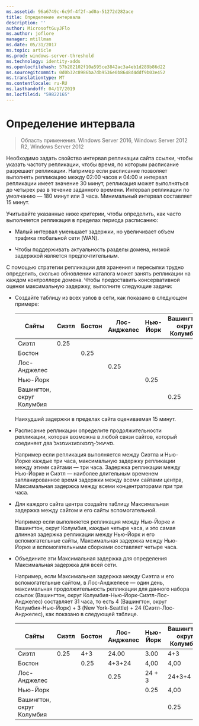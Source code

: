 ```yaml
---
ms.assetid: 96a6749c-6c9f-4f2f-ad0a-51272d282ace
title: Определение интервала
description: ''
author: MicrosoftGuyJFlo
ms.author: joflore
manager: mtillman
ms.date: 05/31/2017
ms.topic: article
ms.prod: windows-server-threshold
ms.technology: identity-adds
ms.openlocfilehash: 57b282102f10a595ce3842ac3a4eb1d289b86d22
ms.sourcegitcommit: 0d0b32c8986ba7db9536e0b8648d4ddf9b03e452
ms.translationtype: MT
ms.contentlocale: ru-RU
ms.lasthandoff: 04/17/2019
ms.locfileid: "59822165"
---
```

# <a name="determining-the-interval"></a>Определение интервала

>Область применения. Windows Server 2016, Windows Server 2012 R2, Windows Server 2012

Необходимо задать свойство интервал репликации сайта ссылки, чтобы указать частоту репликации, чтобы время, по которым расписание разрешает репликации. Например если расписание позволяет выполнять репликацию между 02:00 часов и 04:00 и интервал репликации имеет значение 30 минут, репликация может выполняться до четырех раз в течение заданного времени. Интервал репликации по умолчанию — 180 минут или 3 часа. Минимальный интервал составляет 15 минут.  
  
Учитывайте указанные ниже критерии, чтобы определить, как часто выполняется репликация в пределах периода расписанию:  
  
-   Малый интервал уменьшает задержки, но увеличивает объем трафика глобальной сети (WAN).  
  
-   Чтобы поддерживать актуальность разделы домена, низкой задержкой является предпочтительным.  
  
С помощью стратегии репликации для хранения и пересылки трудно определить, сколько обновлении каталога может занять репликации на каждом контроллере домена. Чтобы предоставить консервативной оценки максимальную задержку, выполните следующие задачи:  
  
-   Создайте таблицу из всех узлов в сети, как показано в следующем примере:  
  
    |Сайты|Сиэтл|Бостон|Лос-Анджелес|Нью-Йорк|Вашингтон, округ Колумбия|  
    |---------|-----------|----------|---------------|------------|--------------------|  
    |Сиэтл|0.25|||||  
    |Бостон||0.25||||  
    |Лос-Анджелес|||0.25|||  
    |Нью-Йорк||||0.25||  
    |Вашингтон, округ Колумбия|||||0.25|  
  
    Наихудший задержки в пределах сайта оцениваемая 15 минут.  
  
-   Расписание репликации определите продолжительности репликации, которая возможна в любой связи сайтов, который соединяет два סאיעאל-ךמםצוםענאעמנאל.  
  
    Например если репликация выполняется между Сиэтла и Нью-Йорке каждые три часа, максимальную задержку репликации между этими сайтами — три часа. Задержка репликации между Нью-Йорке и Сиэтл — наиболее длительным временем запланированное время задержки между всеми сайтами центра, Максимальная задержка между всеми концентраторами при три часа.  
  
-   Для каждого сайта центра создайте таблицу Максимальная задержка между сайтом и его сайты вспомогательной.  
  
    Например если выполняется репликация между Нью-Йорке и Вашингтон, округ Колумбия, каждые четыре часа, и это самая длинная задержка репликации между Нью-Йорк и его вспомогательные сайты, Максимальная задержка между Нью-Йорке и вспомогательными сборками составляет четыре часа.  
  
-   Объедините эти Максимальная задержка для определения Максимальная задержка для всей сети.  
  
    Например, если Максимальная задержка между Сиэтла и его вспомогательные сайтом, в Лос-Анджелесе — один день, максимальная продолжительность репликации для данного набора ссылок (Вашингтон, округ Колумбия-Нью-Йорк-Сиэтл-Лос-Анджелес) составляет 31 часа, то есть 4 (Вашингтон, округ Колумбия-Нью-Йорк) + 3 (New York-Seattle) + 24 (Сиэтл-Лос-Анджелес), как показано в следующей таблице.  
  
    |Сайты|Сиэтл|Бостон|Лос-Анджелес|Нью-Йорк|Вашингтон, округ Колумбия|  
    |---------|-----------|----------|---------------|------------|--------------------|  
    |Сиэтл|0.25|4+3|24.00|3.00|4+3|  
    |Бостон||0.25|4+3+24|4,00|4,00|  
    |Лос-Анджелес|||0.25|24 + 3|24+3+4|  
    |Нью-Йорк||||0.25|4,00|  
    |Вашингтон, округ Колумбия|||||0.25|  
  


